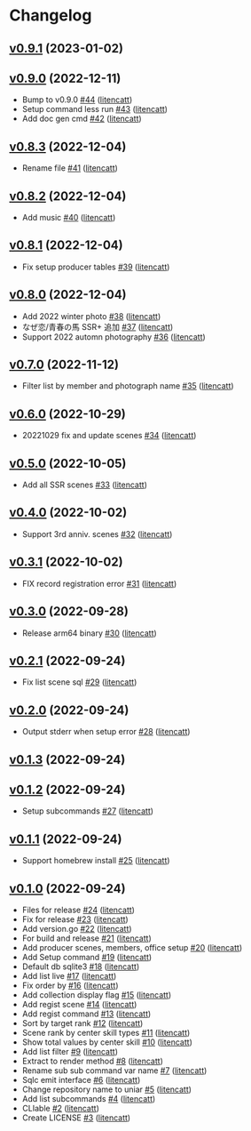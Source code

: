 # Changelog

## [v0.9.1](https://github.com/litencatt/uniar/compare/v0.9.0...v0.9.1) (2023-01-02)


## [v0.9.0](https://github.com/litencatt/uniar/compare/v0.8.3...v0.9.0) (2022-12-11)

* Bump to v0.9.0 [#44](https://github.com/litencatt/uniar/pull/44) ([litencatt](https://github.com/litencatt))
* Setup command less run [#43](https://github.com/litencatt/uniar/pull/43) ([litencatt](https://github.com/litencatt))
* Add doc gen cmd [#42](https://github.com/litencatt/uniar/pull/42) ([litencatt](https://github.com/litencatt))

## [v0.8.3](https://github.com/litencatt/uniar/compare/v0.8.2...v0.8.3) (2022-12-04)

* Rename file [#41](https://github.com/litencatt/uniar/pull/41) ([litencatt](https://github.com/litencatt))

## [v0.8.2](https://github.com/litencatt/uniar/compare/v0.8.1...v0.8.2) (2022-12-04)

* Add music [#40](https://github.com/litencatt/uniar/pull/40) ([litencatt](https://github.com/litencatt))

## [v0.8.1](https://github.com/litencatt/uniar/compare/v0.8.0...v0.8.1) (2022-12-04)

* Fix setup producer tables [#39](https://github.com/litencatt/uniar/pull/39) ([litencatt](https://github.com/litencatt))

## [v0.8.0](https://github.com/litencatt/uniar/compare/v0.7.0...v0.8.0) (2022-12-04)

* Add 2022 winter photo [#38](https://github.com/litencatt/uniar/pull/38) ([litencatt](https://github.com/litencatt))
* なぜ恋/青春の馬 SSR+ 追加 [#37](https://github.com/litencatt/uniar/pull/37) ([litencatt](https://github.com/litencatt))
* Support 2022 automn photography [#36](https://github.com/litencatt/uniar/pull/36) ([litencatt](https://github.com/litencatt))

## [v0.7.0](https://github.com/litencatt/uniar/compare/v0.6.0...v0.7.0) (2022-11-12)

* Filter list by member and photograph name [#35](https://github.com/litencatt/uniar/pull/35) ([litencatt](https://github.com/litencatt))

## [v0.6.0](https://github.com/litencatt/uniar/compare/v0.5.0...v0.6.0) (2022-10-29)

* 20221029 fix and update scenes [#34](https://github.com/litencatt/uniar/pull/34) ([litencatt](https://github.com/litencatt))

## [v0.5.0](https://github.com/litencatt/uniar/compare/v0.4.0...v0.5.0) (2022-10-05)

* Add all SSR scenes [#33](https://github.com/litencatt/uniar/pull/33) ([litencatt](https://github.com/litencatt))

## [v0.4.0](https://github.com/litencatt/uniar/compare/v0.3.1...v0.4.0) (2022-10-02)

* Support 3rd anniv. scenes [#32](https://github.com/litencatt/uniar/pull/32) ([litencatt](https://github.com/litencatt))

## [v0.3.1](https://github.com/litencatt/uniar/compare/v0.3.0...v0.3.1) (2022-10-02)

*  FIX record registration error [#31](https://github.com/litencatt/uniar/pull/31) ([litencatt](https://github.com/litencatt))

## [v0.3.0](https://github.com/litencatt/uniar/compare/v0.2.1...v0.3.0) (2022-09-28)

* Release arm64 binary [#30](https://github.com/litencatt/uniar/pull/30) ([litencatt](https://github.com/litencatt))

## [v0.2.1](https://github.com/litencatt/uniar/compare/v0.2.0...v0.2.1) (2022-09-24)

* Fix list scene sql [#29](https://github.com/litencatt/uniar/pull/29) ([litencatt](https://github.com/litencatt))

## [v0.2.0](https://github.com/litencatt/uniar/compare/v0.1.3...v0.2.0) (2022-09-24)

* Output stderr when setup error [#28](https://github.com/litencatt/uniar/pull/28) ([litencatt](https://github.com/litencatt))

## [v0.1.3](https://github.com/litencatt/uniar/compare/v0.1.2...v0.1.3) (2022-09-24)


## [v0.1.2](https://github.com/litencatt/uniar/compare/v0.1.1...v0.1.2) (2022-09-24)

* Setup subcommands [#27](https://github.com/litencatt/uniar/pull/27) ([litencatt](https://github.com/litencatt))

## [v0.1.1](https://github.com/litencatt/uniar/compare/v0.1.0...v0.1.1) (2022-09-24)

* Support homebrew install [#25](https://github.com/litencatt/uniar/pull/25) ([litencatt](https://github.com/litencatt))

## [v0.1.0](https://github.com/litencatt/uniar/compare/da705dab4c56...v0.1.0) (2022-09-24)

* Files for release [#24](https://github.com/litencatt/uniar/pull/24) ([litencatt](https://github.com/litencatt))
* Fix for release [#23](https://github.com/litencatt/uniar/pull/23) ([litencatt](https://github.com/litencatt))
* Add version.go [#22](https://github.com/litencatt/uniar/pull/22) ([litencatt](https://github.com/litencatt))
* For build and release [#21](https://github.com/litencatt/uniar/pull/21) ([litencatt](https://github.com/litencatt))
* Add producer scenes, members, office setup [#20](https://github.com/litencatt/uniar/pull/20) ([litencatt](https://github.com/litencatt))
* Add Setup command [#19](https://github.com/litencatt/uniar/pull/19) ([litencatt](https://github.com/litencatt))
* Default db sqlite3 [#18](https://github.com/litencatt/uniar/pull/18) ([litencatt](https://github.com/litencatt))
* Add list live [#17](https://github.com/litencatt/uniar/pull/17) ([litencatt](https://github.com/litencatt))
* Fix order by [#16](https://github.com/litencatt/uniar/pull/16) ([litencatt](https://github.com/litencatt))
* Add collection display flag [#15](https://github.com/litencatt/uniar/pull/15) ([litencatt](https://github.com/litencatt))
* Add regist scene [#14](https://github.com/litencatt/uniar/pull/14) ([litencatt](https://github.com/litencatt))
* Add regist command [#13](https://github.com/litencatt/uniar/pull/13) ([litencatt](https://github.com/litencatt))
* Sort by target rank [#12](https://github.com/litencatt/uniar/pull/12) ([litencatt](https://github.com/litencatt))
* Scene rank by center skill types [#11](https://github.com/litencatt/uniar/pull/11) ([litencatt](https://github.com/litencatt))
* Show total values by center skill [#10](https://github.com/litencatt/uniar/pull/10) ([litencatt](https://github.com/litencatt))
* Add list filter [#9](https://github.com/litencatt/uniar/pull/9) ([litencatt](https://github.com/litencatt))
* Extract to render method [#8](https://github.com/litencatt/uniar/pull/8) ([litencatt](https://github.com/litencatt))
* Rename sub sub command var name [#7](https://github.com/litencatt/uniar/pull/7) ([litencatt](https://github.com/litencatt))
* Sqlc emit interface [#6](https://github.com/litencatt/uniar/pull/6) ([litencatt](https://github.com/litencatt))
* Change repository name to uniar [#5](https://github.com/litencatt/uniar/pull/5) ([litencatt](https://github.com/litencatt))
* Add list subcommands [#4](https://github.com/litencatt/uniar/pull/4) ([litencatt](https://github.com/litencatt))
* CLIable [#2](https://github.com/litencatt/uniar/pull/2) ([litencatt](https://github.com/litencatt))
* Create LICENSE [#3](https://github.com/litencatt/uniar/pull/3) ([litencatt](https://github.com/litencatt))